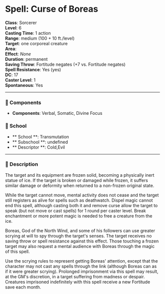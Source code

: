 
# Spell: Curse of Boreas
**Class**: Sorcerer  
**Level**: 6  
**Casting Time**: 1 action  
**Range**: medium (100 + 10 ft./level)  
**Target**: one corporeal creature  
**Area**:   
**Effect**: _None_  
**Duration**: permanent  
**Saving Throw**: Fortitude negates (+7 vs. Fortitude negates)  
**Spell Resistance**: Yes (yes)  
**DC**: 17  
**Caster Level**: 1  
**Spontaneous**: Yes

---

### 🔮 Components
- **Components**: Verbal, Somatic, Divine Focus

### 🏫 School
- ** School **: Transmutation
- ** Subschool **: undefined
- ** Descriptor **: Cold,Evil
---

### 📜 Description
The target and its equipment are frozen solid, becoming a physically inert statue of ice. If the target is broken or damaged while frozen, it suffers similar damage or deformity when returned to a non-frozen original state.

While the target cannot move, mental activity does not cease and the target still registers as alive for spells such as deathwatch. Dispel magic cannot end this spell, although casting both it and remove curse allow the target to speak (but not move or cast spells) for 1 round per caster level. Break enchantment or more potent magic is needed to free a creature from the ice.

Boreas, God of the North Wind, and some of his followers can use greater scrying at will to spy through the target's senses. The target receives no saving throw or spell resistance against this effect. Those touching a frozen target may also request a mental audience with Boreas through the magic of this spell.

Use the scrying rules to represent getting Boreas' attention, except that the character may not cast any spells through the link (although Boreas can as if it were greater scrying). Prolonged imprisonment via this spell may result, at the GM's discretion, in a target suffering from madness or despair. Creatures imprisoned indefinitely with this spell receive a new Fortitude save each month.
